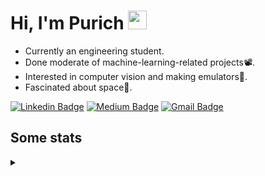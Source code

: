 <h1 align="left">Hi, I'm Purich
<img src="https://media.giphy.com/media/hvRJCLFzcasrR4ia7z/giphy.gif" width="30px"/></h1>

* Currently an engineering student.
* Done moderate of machine-learning-related projects:film_projector:.
* Interested in computer vision and making emulators:space_invader:.
* Fascinated about space:milky_way:.

[![Linkedin Badge](https://img.shields.io/badge/-Purich-blue?style=flat-square&logo=Linkedin&logoColor=white&link=https://www.linkedin.com/in/purich-siritip-16b3b3255/)](https://www.linkedin.com/in/purich-siritip-16b3b3255) [![Medium Badge](https://img.shields.io/badge/-@purich-gray?style=flat-square&labelColor=000000&logo=Medium&link=https://medium.com/@phuritsiritip)](https://medium.com/@phuritsiritip)
[![Gmail Badge](https://img.shields.io/badge/-mark.phurit@gmail.com-c14438?style=flat-square&logo=Gmail&logoColor=white&link=mailto:mark.phurit@gmail.com)](mailto:mark.phurit@gmail.com)

## Some stats

<details>
  <summary></summary>
  
  <!--START_SECTION:waka-->
**I'm a Night 🦉** 

```text
🌞 Morning       75 commits       ██████░░░░░░░░░░░░░░░░░░░   25.77 % 
🌆 Daytime       70 commits       ██████░░░░░░░░░░░░░░░░░░░   24.05 % 
🌃 Evening      122 commits       ██████████░░░░░░░░░░░░░░░   41.92 % 
🌙 Night         24 commits       ██░░░░░░░░░░░░░░░░░░░░░░░   08.25 % 

```


📊 **This Week I Spent My Time On** 

```text
💬 Programming Languages: 
Python                   2 hrs 52 mins       ██████████████████████░░░   89.61 % 
C++                      14 mins             ██░░░░░░░░░░░░░░░░░░░░░░░   07.76 % 
Other                    2 mins              ░░░░░░░░░░░░░░░░░░░░░░░░░   01.42 % 
JSON                     2 mins              ░░░░░░░░░░░░░░░░░░░░░░░░░   01.21 % 

🐱‍💻 Projects: 
Computer Programming     2 hrs 52 mins       ██████████████████████░░░   89.61 % 
Lab_3_Serial_Communicatio19 mins             ██░░░░░░░░░░░░░░░░░░░░░░░   10.04 % 
Template                 0 secs              ░░░░░░░░░░░░░░░░░░░░░░░░░   00.35 % 

```


<!--END_SECTION:waka-->

  <!--START_SECTION:waka-simple-->

```text
From: 19 January 2023 - To: 07 February 2023

Total Time: 18 hrs 34 mins

Python       15 hrs 56 mins  █████████████████████▒░░░   85.79 %
C++          1 hr 8 mins     █▓░░░░░░░░░░░░░░░░░░░░░░░   06.12 %
YAML         47 mins         █░░░░░░░░░░░░░░░░░░░░░░░░   04.28 %
Markdown     10 mins         ▒░░░░░░░░░░░░░░░░░░░░░░░░   00.98 %
Git Config   8 mins          ▒░░░░░░░░░░░░░░░░░░░░░░░░   00.76 %
JavaScript   6 mins          ░░░░░░░░░░░░░░░░░░░░░░░░░   00.55 %
```

<!--END_SECTION:waka-simple-->

  <!--![Anurag's GitHub stats](https://github-readme-stats.vercel.app/api?username=vikimark&show_icons=true&theme=gruvbox_light)-->
  
</details>

<!--
**vikimark/vikimark** is a ✨ _special_ ✨ repository because its `README.md` (this file) appears on your GitHub profile.

Here are some ideas to get you started:

- 🔭 I’m currently working on ...
- 🌱 I’m currently learning ...
- 👯 I’m looking to collaborate on ...
- 🤔 I’m looking for help with ...
- 💬 Ask me about ...
- 📫 How to reach me: ...
- 😄 Pronouns: ...
- ⚡ Fun fact: ...
-->
